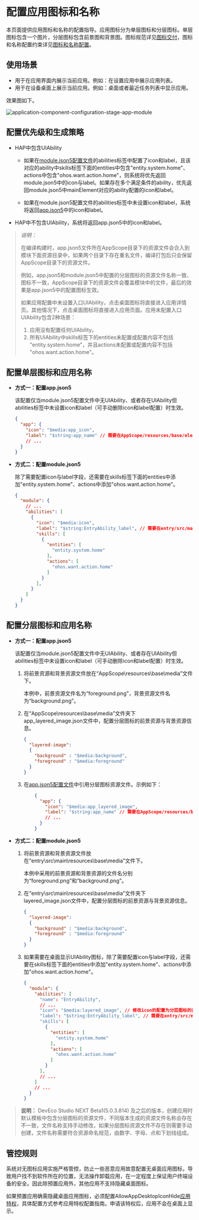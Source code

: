 # 配置应用图标和名称

本页面提供应用图标和名称的配置指导。应用图标分为单层图标和分层图标。单层图标包含一个图片，分层图标包含前景图和背景图。图标规范详见<!--RP1-->[图标交付](https://docs.openharmony.cn/pages/v5.0/zh-cn/design/ux-design/visual-app-icons.md#%E5%9B%BE%E6%A0%87%E4%BA%A4%E4%BB%98)<!--RP1End-->，图标和名称配置约束详见[图标和名称配置](../application-models/application-component-configuration-stage.md#应用图标和名称配置)。

## 使用场景

<!--RP2-->
- 用于在应用界面内展示当前应用。例如：在设置应用中展示应用列表。
- 用于在设备桌面上展示当前应用。例如：桌面或者最近任务列表中显示应用。
<!--RP2End-->

效果图如下。
<!--RP3-->
![application-component-configuration-stage-app-module](figures/application-component-configuration-stage-app-module.png)
<!--RP3End-->

## 配置优先级和生成策略

* HAP中包含UIAbility

  * 如果在[module.json5配置文件](module-configuration-file.md)的abilities标签中配置了icon和label，且该对应的ability中skills标签下面的entities中包含"entity.system.home"、actions中包含"ohos.want.action.home"，则系统将优先返回module.json5中的icon与label。如果存在多个满足条件的ability，优先返回module.json5中mainElement对应的ability配置的icon和label。

  * 如果在module.json5配置文件的abilities标签中未设置icon和label，系统将返回[app.json5](app-configuration-file.md)中的icon和label。

* HAP中不包含UIAbility，系统将返回app.json5中的icon和label。

>
> *说明：*
> 
> 在编译构建时，app.json5文件所在AppScope目录下的资源文件会合入到模块下面资源目录中，如果两个目录下存在重名文件，编译打包后只会保留AppScope目录下的资源文件。
>
> 例如，app.json5和module.json5中配置的分层图标的资源文件名称一致、图标不一致，AppScope目录下的资源文件会覆盖模块中的文件，最后的效果是app.json5中的配置图标生效。
> 
> 如果应用配置中未设置入口UIAbility，点击桌面图标将直接进入应用详情页。其他情况下，点击桌面图标将直接进入应用页面。应用未配置入口UIAbility包含2种场景：
>
>   1. 应用没有配置任何UIAbility。
>   2. 所有UIAbility中skills标签下的entities未配置或配置内容不包括 "entity.system.home"，并且actions未配置或配置内容不包括 "ohos.want.action.home"。
>

## 配置单层图标和应用名称

- **方式一：配置app.json5**

  该配置仅当module.json5配置文件中无UIAbility、或者存在UIAbility但abilities标签中未设置icon和label（可手动删除icon和label配置）时生效。

  ```json
  {
    "app": {
      "icon": "$media:app_icon",
      "label": "$string:app_name" // 需要在AppScope/resources/base/element/string.json配置name为app_name的资源，已存在可以忽略
      // ...
    }
  }
  ```

- **方式二：配置module.json5**

  除了需要配置icon与label字段，还需要在skills标签下面的entities中添加"entity.system.home"、actions中添加"ohos.want.action.home"。

  ```json
  {
    "module": {
      // ...
      "abilities": [
        {
          "icon": "$media:icon",
          "label": "$string:EntryAbility_label", // 需要在entry/src/main/resources/base/element/string.json配置name为EntryAbility_label的资源，已存在可以忽略
          "skills": [
            {
              "entities": [
                "entity.system.home"
              ],
              "actions": [
                "ohos.want.action.home"
              ]
            }
          ],
        }
      ]
    }
  }
  ```

## 配置分层图标和应用名称

- **方式一：配置app.json5**

  该配置仅当module.json5配置文件中无UIAbility、或者存在UIAbility但abilities标签中未设置icon和label（可手动删除icon和label配置）时生效。

  1. 将前景资源和背景资源文件放在“AppScope\resources\base\media”文件下。

      本例中，前景资源文件名为“foreground.png”，背景资源文件名为“background.png”。

  2. 在“AppScope\resources\base\media”文件夹下app_layered_image.json文件中，配置分层图标的前景资源与背景资源信息。

      ```json
      {
        "layered-image":
        {
          "background" : "$media:background",
          "foreground" : "$media:foreground"
        }
      }
      ```
  3. 在[app.json5配置文件](app-configuration-file.md)中引用分层图标资源文件。示例如下：
      ```json
          {
            "app": {
              "icon": "$media:app_layered_image",
              "label": "$string:app_name" // 需要在AppScope/resources/base/element/string.json配置name为app_name的资源，已存在可以忽略
              // ...
            }
          }
      ```

- **方式二：配置module.json5**

  1. 将前景资源和背景资源文件放在“entry\src\main\resources\base\media”文件下。

      本例中采用的前景资源和背景资源的文件名分别为“foreground.png”和“background.png”。

  2. 在“entry\src\main\resources\base\media”文件夹下layered_image.json文件中，配置分层图标的前景资源与背景资源信息。

      ```json
      {
        "layered-image":
        {
          "background" : "$media:background",
          "foreground" : "$media:foreground"
        }
      }
      ```

  3. 如果需要在桌面显示UIAbility图标，除了需要配置icon与label字段，还需要在skills标签下面的entities中添加"entity.system.home"、actions中添加"ohos.want.action.home"。

      ```json
      {
        "module": {
          "abilities": [
            "name": "EntryAbility",
            // ...
            "icon": "$media:layered_image", // 修改icon的配置为分层图标的资源配置路径
            "label": "$string:EntryAbility_label", // 需要在entry/src/main/resources/base/element/string.json配置name为EntryAbility_label的资源，已存在可以忽略
            "skills": [
              {
                "entities": [
                  "entity.system.home"
                ],
                "actions": [
                  "ohos.want.action.home"
                ]
              }
            ],
            // ...
          ]
          // ...
        }
      }
      ```

>
> **说明：**
> DevEco Studio NEXT Beta1(5.0.3.814) 及之后的版本，创建应用时默认模板中包含分层图标的资源文件，不同版本生成的资源文件名称会存在不一致，文件名称支持手动修改，如果分层图标资源文件不存在则需要手动创建，文件名称需要符合资源命名规范，由数字、字母、点和下划线组成。
>

<!--Del-->
## 管控规则

系统对无图标应用实施严格管控，防止一些恶意应用故意配置无桌面应用图标，导致用户找不到软件所在的位置，无法操作卸载应用，在一定程度上保证用户终端设备的安全。因此除预置应用外，其他应用不支持隐藏桌面图标。

如果预置应用确需隐藏桌面应用图标，必须配置AllowAppDesktopIconHide[应用特权](../../device-dev/subsystems/subsys-app-privilege-config-guide.md#通用应用特权)，具体配置方式参考应用特权配置指南。申请该特权后，应用不会在桌面上显示。<!--DelEnd-->

